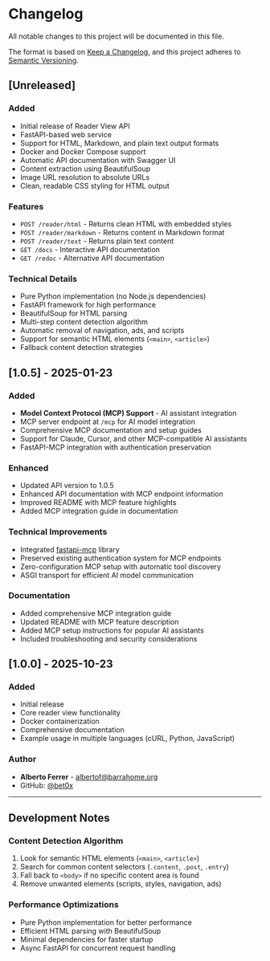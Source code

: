 # Changelog

All notable changes to this project will be documented in this file.

The format is based on [Keep a Changelog](https://keepachangelog.com/en/1.0.0/),
and this project adheres to [Semantic Versioning](https://semver.org/spec/v2.0.0.html).

## [Unreleased]

### Added
- Initial release of Reader View API
- FastAPI-based web service
- Support for HTML, Markdown, and plain text output formats
- Docker and Docker Compose support
- Automatic API documentation with Swagger UI
- Content extraction using BeautifulSoup
- Image URL resolution to absolute URLs
- Clean, readable CSS styling for HTML output

### Features
- `POST /reader/html` - Returns clean HTML with embedded styles
- `POST /reader/markdown` - Returns content in Markdown format
- `POST /reader/text` - Returns plain text content
- `GET /docs` - Interactive API documentation
- `GET /redoc` - Alternative API documentation

### Technical Details
- Pure Python implementation (no Node.js dependencies)
- FastAPI framework for high performance
- BeautifulSoup for HTML parsing
- Multi-step content detection algorithm
- Automatic removal of navigation, ads, and scripts
- Support for semantic HTML elements (`<main>`, `<article>`)
- Fallback content detection strategies

## [1.0.5] - 2025-01-23

### Added
- **Model Context Protocol (MCP) Support** - AI assistant integration
- MCP server endpoint at `/mcp` for AI model integration
- Comprehensive MCP documentation and setup guides
- Support for Claude, Cursor, and other MCP-compatible AI assistants
- FastAPI-MCP integration with authentication preservation

### Enhanced
- Updated API version to 1.0.5
- Enhanced API documentation with MCP endpoint information
- Improved README with MCP feature highlights
- Added MCP integration guide in documentation

### Technical Improvements
- Integrated [fastapi-mcp](https://github.com/tadata-org/fastapi_mcp) library
- Preserved existing authentication system for MCP endpoints
- Zero-configuration MCP setup with automatic tool discovery
- ASGI transport for efficient AI model communication

### Documentation
- Added comprehensive MCP integration guide
- Updated README with MCP feature description
- Added MCP setup instructions for popular AI assistants
- Included troubleshooting and security considerations

## [1.0.0] - 2025-10-23

### Added
- Initial release
- Core reader view functionality
- Docker containerization
- Comprehensive documentation
- Example usage in multiple languages (cURL, Python, JavaScript)

### Author
- **Alberto Ferrer** - albertof@barrahome.org
- GitHub: [@bet0x](https://github.com/bet0x)

---

## Development Notes

### Content Detection Algorithm
1. Look for semantic HTML elements (`<main>`, `<article>`)
2. Search for common content selectors (`.content`, `.post`, `.entry`)
3. Fall back to `<body>` if no specific content area is found
4. Remove unwanted elements (scripts, styles, navigation, ads)

### Performance Optimizations
- Pure Python implementation for better performance
- Efficient HTML parsing with BeautifulSoup
- Minimal dependencies for faster startup
- Async FastAPI for concurrent request handling


